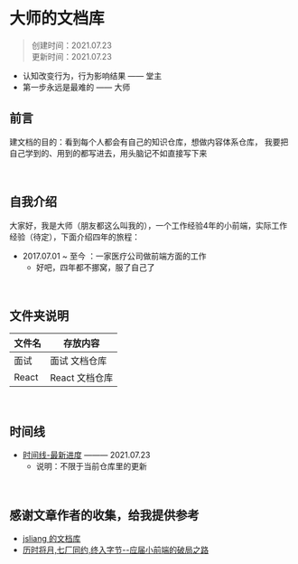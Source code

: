 # 大师的文档库 

>创建时间：2021.07.23  
>更新时间：2021.07.23

* 认知改变行为，行为影响结果 —— 堂主
* 第一步永远是最难的 —— 大师
&nbsp;  
## 前言  
建文档的目的：看到每个人都会有自己的知识仓库，想做内容体系仓库，
我要把自己学到的、用到的都写进去，用头脑记不如直接写下来

&nbsp;  
## 自我介绍  

大家好，我是大师（朋友都这么叫我的），一个工作经验4年的小前端，实际工作经验（待定），下面介绍四年的旅程：
* 2017.07.01 ~ 至今 ：一家医疗公司做前端方面的工作
  * 好吧，四年都不挪窝，服了自己了

&nbsp;  
## 文件夹说明  

| 文件名             | 存放内容                           |
| ------------------ | --------------------------------  |
| 面试               | 面试 文档仓库               |
| React              | React 文档仓库                      |


&nbsp;  
## 时间线
* [时间线-最新进度](Timeline.md) ——— 2021.07.23
  * 说明：不限于当前仓库里的更新

&nbsp;  
## 感谢文章作者的收集，给我提供参考
* [jsliang 的文档库](https://github.com/LiangJunrong/document-library)
* [历时将月,七厂同约,终入字节--应届小前端的破局之路](https://lengyuexin.github.io/gatsby/summary/)


